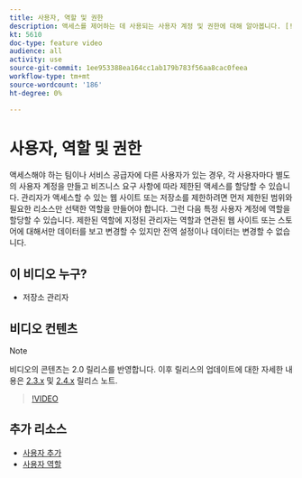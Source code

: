 ```yaml
---
title: 사용자, 역할 및 권한
description: 액세스를 제어하는 데 사용되는 사용자 계정 및 권한에 대해 알아봅니다. [!DNL Commerce] 웹 사이트를 통해 데이터를 관리하고 관리자에게 저장합니다.
kt: 5610
doc-type: feature video
audience: all
activity: use
source-git-commit: 1ee953388ea164cc1ab179b783f56aa8cac0feea
workflow-type: tm+mt
source-wordcount: '186'
ht-degree: 0%

---
```



# 사용자, 역할 및 권한

액세스해야 하는 팀이나 서비스 공급자에 다른 사용자가 있는 경우, 각 사용자마다 별도의 사용자 계정을 만들고 비즈니스 요구 사항에 따라 제한된 액세스를 할당할 수 있습니다. 관리자가 액세스할 수 있는 웹 사이트 또는 저장소를 제한하려면 먼저 제한된 범위와 필요한 리소스만 선택한 역할을 만들어야 합니다. 그런 다음 특정 사용자 계정에 역할을 할당할 수 있습니다. 제한된 역할에 지정된 관리자는 역할과 연관된 웹 사이트 또는 스토어에 대해서만 데이터를 보고 변경할 수 있지만 전역 설정이나 데이터는 변경할 수 없습니다.

## 이 비디오 누구?

- 저장소 관리자

## 비디오 컨텐츠

>[!NOTE]
>
>비디오의 콘텐츠는 2.0 릴리스를 반영합니다. 이후 릴리스의 업데이트에 대한 자세한 내용은 [2.3.x](https://devdocs.magento.com/guides/v2.3/release-notes/bk-release-notes.html) 및 [2.4.x](https://devdocs.magento.com/guides/v2.4/release-notes/bk-release-notes.html) 릴리스 노트.

>[!VIDEO](https://video.tv.adobe.com/v/35788?quality=12&learn=on)

## 추가 리소스

- [사용자 추가](https://docs.magento.com/user-guide/system/permissions-users-all.html)
- [사용자 역할](https://docs.magento.com/user-guide/system/permissions-user-roles.html)

